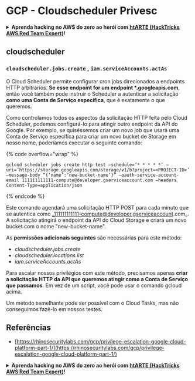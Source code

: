 # GCP - Cloudscheduler Privesc

<details>

<summary><strong>Aprenda hacking no AWS do zero ao herói com</strong> <a href="https://training.hacktricks.xyz/courses/arte"><strong>htARTE (HackTricks AWS Red Team Expert)</strong></a><strong>!</strong></summary>

Outras formas de apoiar o HackTricks:

* Se você quer ver sua **empresa anunciada no HackTricks** ou **baixar o HackTricks em PDF**, confira os [**PLANOS DE ASSINATURA**](https://github.com/sponsors/carlospolop)!
* Adquira o [**material oficial PEASS & HackTricks**](https://peass.creator-spring.com)
* Descubra [**A Família PEASS**](https://opensea.io/collection/the-peass-family), nossa coleção de [**NFTs**](https://opensea.io/collection/the-peass-family) exclusivos
* **Junte-se ao grupo** 💬 [**Discord**](https://discord.gg/hRep4RUj7f) ou ao [**grupo do telegram**](https://t.me/peass) ou **siga-me** no **Twitter** 🐦 [**@carlospolopm**](https://twitter.com/carlospolopm)**.**
* **Compartilhe suas técnicas de hacking enviando PRs para os repositórios do GitHub** [**HackTricks**](https://github.com/carlospolop/hacktricks) e [**HackTricks Cloud**](https://github.com/carlospolop/hacktricks-cloud).

</details>

## cloudscheduler

### `cloudscheduler.jobs.create` , `iam.serviceAccounts.actAs`

O Cloud Scheduler permite configurar cron jobs direcionados a endpoints HTTP arbitrários. **Se esse endpoint for um endpoint \*.googleapis.com**, então você também pode instruir o Scheduler a autenticar a solicitação **como uma Conta de Serviço específica**, que é exatamente o que queremos.

Como controlamos todos os aspectos da solicitação HTTP feita pelo Cloud Scheduler, podemos configurá-lo para atingir outro endpoint da API do Google. Por exemplo, se quiséssemos criar um novo job que usará uma Conta de Serviço específica para criar um novo bucket de Storage em nosso nome, poderíamos executar o seguinte comando:

{% code overflow="wrap" %}
```
gcloud scheduler jobs create http test –schedule=’* * * * *’ –uri=’https://storage.googleapis.com/storage/v1/b?project=<PROJECT-ID>’ –message-body “{‘name’:’new-bucket-name’}” –oauth-service-account-email 111111111111-compute@developer.gserviceaccount.com –headers Content-Type=application/json
```
{% endcode %}

Este comando agendará uma solicitação HTTP POST para cada minuto que se autentica como _111111111111-compute@developer.gserviceaccount.com_. A solicitação atingirá o endpoint da API do Cloud Storage e criará um novo bucket com o nome "new-bucket-name".

As **permissões adicionais seguintes** são necessárias para este método:

* _cloudscheduler.jobs.create_
* _cloudscheduler.locations.list_
* _iam.serviceAccounts.actAs_

Para escalar nossos privilégios com este método, precisamos apenas **criar a solicitação HTTP da API que queremos atingir como a Conta de Serviço que passamos**. Em vez de um script, você pode usar o comando gcloud acima.

Um método semelhante pode ser possível com o Cloud Tasks, mas não conseguimos fazê-lo em nossos testes.

## Referências

* [https://rhinosecuritylabs.com/gcp/privilege-escalation-google-cloud-platform-part-1/](https://rhinosecuritylabs.com/gcp/privilege-escalation-google-cloud-platform-part-1/)

<details>

<summary><strong>Aprenda hacking no AWS do zero ao herói com</strong> <a href="https://training.hacktricks.xyz/courses/arte"><strong>htARTE (HackTricks AWS Red Team Expert)</strong></a><strong>!</strong></summary>

Outras formas de apoiar o HackTricks:

* Se você quer ver sua **empresa anunciada no HackTricks** ou **baixar o HackTricks em PDF**, confira os [**PLANOS DE ASSINATURA**](https://github.com/sponsors/carlospolop)!
* Adquira o [**material oficial PEASS & HackTricks**](https://peass.creator-spring.com)
* Descubra [**A Família PEASS**](https://opensea.io/collection/the-peass-family), nossa coleção de [**NFTs**](https://opensea.io/collection/the-peass-family) exclusivos
* **Junte-se ao grupo** 💬 [**Discord**](https://discord.gg/hRep4RUj7f) ou ao grupo [**telegram**](https://t.me/peass) ou **siga**-me no **Twitter** 🐦 [**@carlospolopm**](https://twitter.com/carlospolopm)**.**
* **Compartilhe suas técnicas de hacking enviando PRs para os repositórios do GitHub** [**HackTricks**](https://github.com/carlospolop/hacktricks) e [**HackTricks Cloud**](https://github.com/carlospolop/hacktricks-cloud).

</details>
